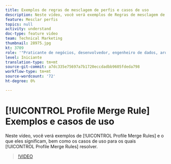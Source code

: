 ```yaml
---
title: Exemplos de regras de mesclagem de perfis e casos de uso
description: Neste vídeo, você verá exemplos de Regras de mesclagem de perfis e seu significado, bem como os casos de uso para os quais as Regras de mesclagem de perfis resolvem.
feature: Mesclar perfis
topics: null
activity: understand
doc-type: feature video
team: Technical Marketing
thumbnail: 28975.jpg
kt: 3709
role: '"Praticante de negócios, desenvolvedor, engenheiro de dados, arquiteto, arquiteto de dados, administrador, líder"'
level: Iniciante
translation-type: tm+mt
source-git-commit: a7dc335e75697a7b1720eccdadbb9605fdeda798
workflow-type: tm+mt
source-wordcount: '72'
ht-degree: 0%

---
```



# [!UICONTROL Profile Merge Rule] Exemplos e casos de uso

Neste vídeo, você verá exemplos de [!UICONTROL Profile Merge Rules] e o que eles significam, bem como os casos de uso para os quais [!UICONTROL Profile Merge Rules] resolver.

>[!VIDEO](https://video.tv.adobe.com/v/28975/?quality=12)
